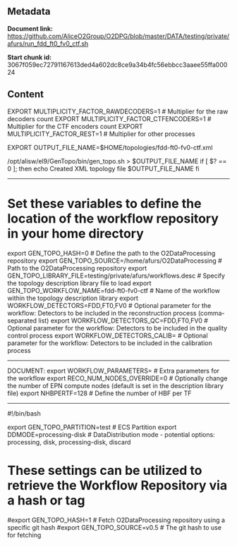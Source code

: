 ## Metadata

**Document link:** https://github.com/AliceO2Group/O2DPG/blob/master/DATA/testing/private/afurs/run_fdd_ft0_fv0_ctf.sh

**Start chunk id:** 3067f059ec72791167613ded4a602dc8ce9a34b4fc56ebbcc3aaee55ffa00024

## Content

EXPORT MULTIPLICITY_FACTOR_RAWDECODERS=1                             # Multiplier for the raw decoders count
EXPORT MULTIPLICITY_FACTOR_CTFENCODERS=1                             # Multiplier for the CTF encoders count
EXPORT MULTIPLICITY_FACTOR_REST=1                                    # Multiplier for other processes

EXPORT OUTPUT_FILE_NAME=$HOME/topologies/fdd-ft0-fv0-ctf.xml

/opt/alisw/el9/GenTopo/bin/gen_topo.sh > $OUTPUT_FILE_NAME
if [ $? == 0 ]; then
  echo Created XML topology file $OUTPUT_FILE_NAME
fi

---

# Set these variables to define the location of the workflow repository in your home directory
export GEN_TOPO_HASH=0                                                  # Define the path to the O2DataProcessing repository
export GEN_TOPO_SOURCE=/home/afurs/O2DataProcessing                      # Path to the O2DataProcessing repository
export GEN_TOPO_LIBRARY_FILE=testing/private/afurs/workflows.desc       # Specify the topology description library file to load
export GEN_TOPO_WORKFLOW_NAME=fdd-ft0-fv0-ctf                          # Name of the workflow within the topology description library
export WORKFLOW_DETECTORS=FDD,FT0,FV0                                  # Optional parameter for the workflow: Detectors to be included in the reconstruction process (comma-separated list)
export WORKFLOW_DETECTORS_QC=FDD,FT0,FV0                               # Optional parameter for the workflow: Detectors to be included in the quality control process
export WORKFLOW_DETECTORS_CALIB=                                       # Optional parameter for the workflow: Detectors to be included in the calibration process

---

DOCUMENT:
    export WORKFLOW_PARAMETERS=                                         # Extra parameters for the workflow
export RECO_NUM_NODES_OVERRIDE=0                                     # Optionally change the number of EPN compute nodes (default is set in the description library file)
export NHBPERTF=128                                                  # Define the number of HBF per TF

---

#!/bin/bash

export GEN_TOPO_PARTITION=test                                         # ECS Partition
export DDMODE=processing-disk                                           # DataDistribution mode - potential options: processing, disk, processing-disk, discard

# These settings can be utilized to retrieve the Workflow Repository via a hash or tag
#export GEN_TOPO_HASH=1                                                # Fetch O2DataProcessing repository using a specific git hash
#export GEN_TOPO_SOURCE=v0.5                                           # The git hash to use for fetching